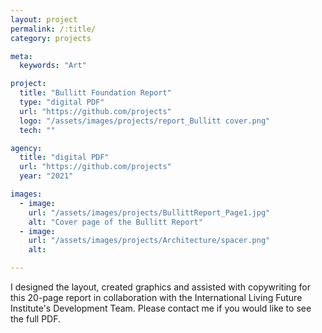 ```yaml
---
layout: project
permalink: /:title/
category: projects

meta:
  keywords: "Art"

project:
  title: "Bullitt Foundation Report"
  type: "digital PDF"
  url: "https://github.com/projects"
  logo: "/assets/images/projects/report_Bullitt cover.png"
  tech: ""

agency:
  title: "digital PDF"
  url: "https://github.com/projects"
  year: "2021"

images:
  - image:
    url: "/assets/images/projects/BullittReport_Page1.jpg"
    alt: "Cover page of the Bullitt Report"
  - image:
    url: "/assets/images/projects/Architecture/spacer.png"
    alt: 

---
```

<p>I designed the layout, created graphics and assisted with copywriting for this 20-page report in collaboration with the International Living Future Institute's Development Team. Please contact me if you would like to see the full PDF.</p>